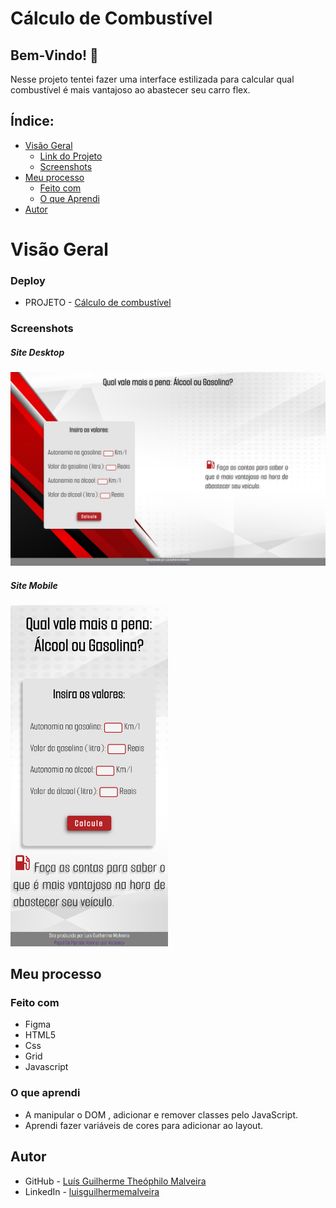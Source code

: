 # Cálculo de Combustível

## Bem-Vindo! 👋

Nesse projeto tentei fazer uma interface estilizada para calcular qual combustível é mais vantajoso ao abastecer seu carro flex.

## Índice:

- [Visão Geral](#visao-geral)
  - [Link do Projeto](#link-do-projeto)
  - [Screenshots](#screenshots)
- [Meu processo](#meu-processo)
  - [Feito com](#feito-com)
  - [O que Aprendi](#o-que-aprendi)
- [Autor](#autor)

# Visão Geral


### Deploy

- PROJETO - [Cálculo de combustível](https://luisguilhermemalveira.github.io/Calculo-combustivel/)

### Screenshots
##### Site Desktop
<img src="./assets/img/Desktop.png" alt="Design Desktop">

##### Site Mobile <br>
<img src="./assets/img/Mobile.png" alt="Design Mobile" width = 50%>


## Meu processo

### Feito com

- Figma
- HTML5
- Css
- Grid
- Javascript

### O que aprendi

- A manipular o DOM , adicionar e remover classes pelo JavaScript.
- Aprendi fazer variáveis de cores para adicionar ao layout.


## Autor

- GitHub - [Luís Guilherme Theóphilo Malveira](https://github.com/LuisGuilhermeMalveira)
- LinkedIn - [luisguilhermemalveira](https://www.linkedin.com/in/luisguilhermemalveira/)
